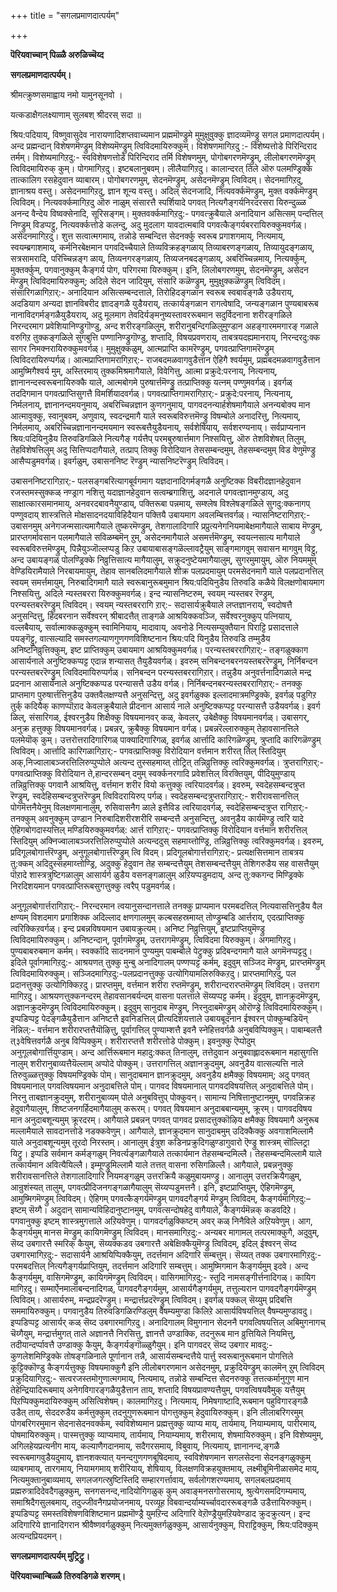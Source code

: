 +++
title = "सगलप्रमाणदात्पर्यम्"

+++

**पॆरियवाच्चान् पिळ्ळै अरुळिच्चॆय्द**

**सगलप्रमाणदात्पर्यम्।**

श्रीमत्क्रुष्णसमाह्वाय नमो यामुनसूनवो ।

यत्कडाक्षैगलक्ष्याणाम् सुलबश् श्रीदरस् सदा ॥

श्रिय:पदियाय्, विष्णुवासुदेव नारायणादिशप्तवाच्यमान प्रह्ममॊण्ड्रुमे मुमुक्षुवुक्कु ज्ञादव्यमॆण्ड्रु सगल प्रमाणदात्पर्यम्। अन्द प्रह्मन्दान् विशेषणमॆण्ड्रुम् विशेष्यमॆण्ड्रुम् त्विविदमायिरुक्कुम्। विशेषणमागिऱदु :- विशेष्यत्तोडे पिरिन्दिराद तर्मम्। विशेष्यमागिऱदु:- स्वविशेषणत्तोडे पिरिन्दिराद तर्मि विशेषणमुम्, पोगोबगरणमॆण्ड्रुम्, लीलोबगरणमॆण्ड्रुम् त्विविदमायिरुक् कुम्। पोगमागिऱदु। इष्टबलानुबवम्। लीलैयागिऱदु। कालान्दरत् तिले ऒरु पलमण्ड्रिक्के तात्कालिग रसहेदुवान व्याबारम्। पोगोबगरणमुम्, सेदनमॆण्ड्रुम्, असेदनमॆण्ड्रुम् त्विविदम्। सेदनमागिऱदु, ज्ञानाश्रय वस्तु। असेदनमागिऱदु, ज्ञान शून्य वस्तु। अदिल् सेदनजादि, नित्यवर्क्कमॆण्ड्रुम्, मुक्त वर्क्कमॆण्ड्रुम् त्विविदम्। नित्यवर्क्कमागिऱदु ऒरु नाळुम् संसारत्तै स्पर्शियादे पगवत् नित्यगैङ्गर्यनिरदरसरा यिरुन्दुळ्ळ अनन्द वैन्देय विष्वक्सेनादि, सूरिसङ्गम्। मुक्तवर्क्कमागिऱदु:- पगवत्क्रुबैयाले अनादियान असित्सम् पन्दत्तिल् निण्ड्रुम् विडप्पट्टु, नित्यवर्क्कत्तोडे कलन्दु, अदु मुदलाग यावदात्मबावि पगवत्कैङ्गर्यबररायिरुक्कुमवर्गळ्। असेदनमागिऱदु। शुत्त सत्वात्मगमाय्, तन्नोडे सम्बन्दित्त सेदनर्क्कु स्वरूब प्रगाशगमाय्, नित्यमाय्, स्वयम्ब्रगाशमाय्, कर्मनिरबेक्षमान पगवदिच्चैयाले तिव्यविक्रहङ्गळाय् तिव्याबरणङ्गळाय्, तिव्यायुदङ्गळाय्, सत्रसामरादि, परिच्चिन्नङ्ग ळाय्, तिव्यनगरङ्गळाय्, तिव्यजनबदङ्गळाय्, अबरिच्चिन्नमाय्, नित्यर्क्कुम्, मुक्तर्क्कुम्, पगवानुक्कुम् कैङ्गर्य पोग, परिगरमा यिरुक्कुम्। इनि, लिलोबगरणमुम्, सेदनमॆण्ड्रुम्, असेदन मॆण्ड्रुम् त्विविदमायिरुक्कुम्; अदिले सेदन जादियुम्, संसारि कळॆण्ड्रुम्, मुमुक्षुक्कळॆण्ड्रुम् त्विविदम्। संसारिगळागिऱार्:- अनादियान असित्सम्बन्दत्ताले, तिरोहिदङ्गळान स्वरूब स्वबावङ्गळै उडैयराय्, अदडियाग अन्यदा ज्ञानविबरीद ज्ञादङ्गळै युडैयराय्, तत्कार्यङ्गळान रागत्वेषादि, जन्यङ्गळान पुण्यबाबरूब नानाविदगर्मङ्गळैयुडैयराय्, अदु मूलमाग तेवदिर्यङ्मनुष्यस्तावररूबमान सदुर्विदनाना शरीरङ्गळिले निरन्दरमाग प्रवेशियानिण्ड्रुगॊण्डु, अन्द शरीरङ्गळिलुम्, शरीरानुबन्दिगळिलुमुण्डान अहङ्गारममगारङ् गळाले वरुगिऱ तुक्कङ्गळिले सुगबुत्ति पण्णानिण्ड्रुगॊण्डु, शप्तादि, विषयप्रवणराय्, ताबत्रयदह्यमानराय्, निरन्दरदु:क्क सागर निमक्नरायिरुक्कुमवर्गळ्। मुमुक्षुक्कळुम्, आत्मप्राप्ति कामरॆण्ड्रुम्, पगवत्प्राप्तिगामरॆण्ड्रुम् त्विविदरायिरुप्पर्गळ्। आत्मप्राप्तिगामरागिऱार्:- राजबदमळवागवुडैत्तान ऐहिगै श्वर्यमुम्, प्रह्मबदमळवागवुडैत्तान आमुष्मिगैश्वर्य मुम्, अस्तिरमाय् तुक्कमिश्रमागैयाले, विवेगित्तु, आत्मा प्रक्रुदे:परनाय्, नित्यनाय्, ज्ञानानन्दस्वरूबनायिरुक्कै याले, आत्मबोगमे पुरुषार्त्तमॆण्ड्रु तत्प्राप्तिक्कु यत्नम् पण्णुमवर्गळ्। इवर्गळ् तददिगमान पगवत्प्राप्तिसुगत्तै विमर्शियादवर्गळ्। पगवत्प्राप्तिगामरागिऱार्:- प्रक्रुदे:परनाय्, नित्यनाय्, निर्मलनाय्, ज्ञानानन्दमयनुमाय्, अबरिच्चिन्नज्ञान कुणगनुमाय्, पागवदनन्यार्हशेषमागैयाले अनन्यबोक्य मान आत्मावुक्कु, स्वानुबवम्, अणुवाय्, स्वदन्द्रमागै याले स्वरूबविरुत्तमॆण्ड्रु विषम्बोले अनादरित्तु, नित्यमाय्, निर्मलमाय्, अबरिच्चिन्नज्ञानानन्दमयमान स्वरूबत्तैयुडैयनाय्, सर्वशेषियाय्, सर्वशरण्यनाय्। सर्वप्राप्यनान श्रिय:पदियिनुडैय तिरुवडिगळिले नित्यगैङ् गर्यत्तैप् परमबुरुषार्त्तमाग निश्सयित्तु, ऒरु तेशविशेषत् तिलुम्, तेहविशेषत्तिलुम् अदु सित्तिप्पदागैयाले, तत्प्राप् तिक्कु विरोदियान तेससम्बन्दमुम्, तेहसम्बन्दमुम् विड वेणुमॆण्ड्रु आसैप्पडुमवर्गळ्। इवर्गळुम्, उबासननिष्ट रॆण्ड्रुम् न्यासनिष्टरॆण्ड्रुम् त्विविदम्।

 उबासननिष्टरागिऱार्:- पलसङ्गबरित्यागबूर्वगमाग यज्ञदानादिगर्मङ्गळै अनुष्टिक्क विबरीदज्ञानहेदुवान रजस्तमस्सुक्कळ् नण्ड्राग नशित्तु यदाज्ञानहेदुवान सत्वम्ब्रगाशित्तु, अदनाले पगवत्ज्ञानमुण्डाय्, अदु साक्षात्कारसमानमाय्, अनवरदबावनैयुण्डाय्, पक्तिरूबा पन्नमाय्, सम्श्लेष विश्लेषङ्गळिले सुगदु:क्कनागप् पण्णुवदाय् शास्त्रत्तिले मोक्षसादनदयाविहिदैयान पक्तियै उबायमाग अवलम्बित्तवर्गळ्। न्यासनिष्टरागिऱार्:- उबासनमुम् अनेगजन्मसात्यमागैयाले तुष्करमॆण्ड्रुम्, तेशगालादिगारि प्रप्रुत्यनेगनियमाबेक्षमागैयाले साबाय मॆण्ड्रुम्, प्रारप्तगर्मावसान पलमागैयाले सविळम्बमॆन् ऱुम्, असेदनमागैयाले असमर्त्तमॆण्ड्रुम्, स्वयत्नसात्य मागैयाले स्वरूबविरुत्तमॆण्ड्रुम्, पिन्नैयुञ्जॊल्लप्पडु किऱ उबायाबासङ्गळॆल्लावट्रैयुम् साङ्गमागवुम् सवासन मागवुम् विट्टु, अन्द उबायङ्गळ् पोलण्ड्रिक्के निव्रुत्तिसात्य मागैयालुम्, सक्रुदनुष्टेयमागैयालुम्, सुगरमुमायुम्, ऒरु नियममुम् वेण्डियिरामैयाले निरबायमायुम्, तेहाव सानबलिदमागैयाले शीक्र पलप्रदमायुम् परमसेदनमागै याले पलप्रदानत्तिल् स्वयम् समर्त्तमायुम्, निरुबादिगमागै याले स्वरूबानुरूबमुमान श्रिय:पदियिनुडैय तिरुवडि कळैये विलक्षणोबायमाग निश्सयित्तु, अदिले न्यस्तबररा यिरुक्कुमवर्गळ्। इन्द न्यासनिष्टरुम्, स्वयम् न्यस्तबर रॆण्ड्रुम्, परन्यस्तबररॆण्ड्रुम् त्विविदम्। स्वयम् न्यस्तबररागि ऱार्:- सदासार्यक्रुबैयाले लप्तज्ञानराय्, स्वदोषत्तै अनुसन्दित्तु, हिदबरनान सर्वेश्वरन् श्रीबादत्तैत् ताङ्गळे आश्रयिक्कवञ्जि, सर्वेश्वरनुक्कुप् पत्नियाय्, वल्लबैयाय्, सर्वात्माक्कळुक्कुम् स्वामिनियाय्, मादावाय्, अवनोडे नित्यसम्युक्तैयान पिराट्टि प्रसादत्ताले पयङ्गॆट्टु, वात्सल्यादि समस्तगल्याणगुणगणविशिष्टनान श्रिय:पदि यिनुडैय तिरुवडि तम्मुडैय अनिष्टनिव्रुत्तिक्कुम्, इष्ट प्राप्तिक्कुम् उबायमाग आश्रयिक्कुमवर्गळ्। परन्यस्तबररागिऱार्:- तङ्गळुक्काग आसार्यनाले अनुष्टिक्कप्पट्ट एदान्न शन्यासत् तैयुडैयवर्गळ्। इवरुम् सनिबन्दनबरनयस्तबररॆण्ड्रुम्, निर्निबन्दन परन्यस्तबररॆण्ड्रुम् त्विविदमायिरुप्पर्गळ्। सनिबन्दन परन्यस्तबररागिऱार्। तन्नुडैय अनुवर्त्तनादिगळाले मन्द्र प्रदनान आसार्यनाले अनुष्टिक्कप्पड परन्यासत्तै उडैय वर्गळ्। निर्निबन्दनबरन्यस्तबररागिऱार्:- तनक्कु प्राप्तमाग पुरुषार्त्तत्तिनुडैय उक्तवैलक्षण्यत्तै अनुसन्दित्तु, अदु इवर्गळुक्क इल्लादमात्रमण्ड्रिक्के, इवर्गळ् पडुगिऱ तुर्क् कदियैक् काणप्पॊऱाद केवलक्रुबैयाले प्रीदनान आसार्य नाले अनुष्टिक्कप्पट्ट परन्यासत्तै उडैयवर्गळ्। इवर्ग ळिल्, संसारिगळ्, ईश्वरनुडैय शिक्षैक्कु विषयमानवर् कळ्, केवलर्, उबेक्षैक्कु विषयमानवर्गळ्। उबासगर्, अनुक्र हत्तुक्कु विषयमानवर्गळ्। प्रबन्नर्, क्रुबैक्कु विषयमान वर्गळ्। प्रबन्नरॆल्लारुक्कुम् तेहावसानत्तिले पलमेयॊक् कुम्। उत्तरोत्तरादिगारिगळ् पाक्यादिगारिगळ्, इवर्गळ् आर्त्तादि कारिगळॆण्ड्रुम्, त्रुप्तादि कारिगळॆण्ड्रुम् त्विविदम्। आर्त्तादि कारिगळागिऱार्:- पगवत्प्राप्तिक्कु विरोदियान वर्त्तमान शरीरत् तिल् स्तिदियुम् अक्,निज्वालाबञ्जरत्तिलिरुप्पुप्पोले अत्यन्द तुस्सहमाय्त् तोट्रित् तन्निव्रुत्तिक्कु त्वरिक्कुमवर्गळ्। त्रुप्तरागिऱार्:- पगवत्प्राप्तिक्कु विरोदियान ते,हान्दरसम्बन् दमुम् स्वर्क्कनरगादि प्रवेशत्तिल् विरक्तियुम्, पीदियुमुण्डाय् तन्निव्रुत्तिक्कु पगवानै आश्रयित्तु, वर्त्तमान शरीर वियो कत्तुक्कु त्वरियादवर्गळ्। इवरुम्, स्वदेहसम्बन्दत्रुप्त रॆण्ड्रुम्, स्वदेहिसम्बन्दत्रुप्तरॆण्ड्रुम् त्विविदरायिरुप् पर्गळ्। स्वदेहसम्बन्दत्रुप्तरागिऱार्:- शरीरावसानत्तिल् पोगमॆत्तनैयेनुम् विलक्षणमानालुम्, रुसिवासनैग ळाले इत्तैविड त्वरियादवर्गळ्, स्वदेहिसम्बन्दत्रुप्त रागिऱार्:- तनक्कुम् अवनुक्कुम् उण्डान निरुबादिशरीरशरीरि सम्बन्दत्तै अनुसन्दित्तु, अवनुडैय कार्यमॆण्ड्रु त्वरि यादे ऐहिगबोगदास्यत्तिल् मण्डियिरुक्कुमवर्गळ्: आर्त्त रागिऱार्:- पगवत्प्राप्तिक्कु विरोदियान वर्त्तमान शरीरत्तिल् स्तिदियुम् अक्निज्वालाबञ्जरत्तिलिरुप्पुप्पोले अत्यन्ददुस् सहमाय्त्तोण्ड्रि, तन्निव्रुत्तिक्कु त्वरिक्कुमवर्गळ्। इवरुम्, प्रदिगूलबोगार्त्तरॆण्ड्रुम्, अनुगूलबोगार्त्तरॆण्ड्रुम् त्वि विदम्। प्रदिगूलबोगार्त्तरागिऱार्:- प्रत्यक्षसित्तमान ताबत्रय तु:क्कम् अदिदुस्सहमाय्त्तोण्ड्रि, अदुक्कु हेदुवान तेह सम्बन्दत्तैयुम् तेशसम्बन्दत्तैयुम् तेशिगरुडैय सह वासत्तैयुम् पॊऱादे शास्त्रत्रुष्टिगळालुम् आसार्यर्ग ळुडैय वसनङ्गळालुम् अऱियप्पडुमदाय्, अन्द तु:क्कगन्द मिण्ड्रिक्के निरदिशयमान पगवत्प्राप्तिरूबसुगत्तुक्कु त्वरैप् पडुमवर्गळ्।

अनुगूलबोगार्त्तरागिऱार्:- निरन्दरमान त्वयानुसन्दानत्ताले तनक्कु प्राप्यमान परमबदत्तिल् नित्यवासत्तिनुडैय वैल क्षण्यम् विशदमाग प्रगाशिक्क अदिल्लाद क्षणगालमुम् कल्बसहस्रमाय्त् तोण्ड्रुम्बडि आर्त्तराय्, एदत्प्राप्तिक्कु त्वरिक्किऱवर्गळ्। इन्द प्रबन्नविषयमान उबायक्रुत्यम्। अनिष्ट निव्रुत्तियुम्, इष्टप्राप्तियुमॆण्ड्रु त्विविदमायिरुक्कुम्। अनिष्टन्दान्, पूर्वागमॆण्ड्रुम्, उत्तरागमॆण्ड्रुम्, त्विविदमा यिरुक्कुम्। अगमागिऱदु। पुण्यबाबरुबमान कर्मम्। स्वर्क्कादि सादनमान पुण्यमुम् पाबम्बोले पेट्रुक्कु प्रदिबन्दगमागै याले अगमॆनप्पट्टदु। इदिले पूर्वागमागिऱदु:- आश्रयणत् तुक्कु मुन्बु अनादिगालम् पण्णप्पट्ट कर्मम्, इदुवुम् सञ्जिद मॆण्ड्रुम्, प्रारप्तमॆण्ड्रुम् त्विविदमायिरुक्कुम्। सञ्जिदमागिऱदु:-पलप्रदानत्तुक्कु उत्योगियामलिरुक्किऱदु। प्रारप्तमागिऱदु, पल प्रदानत्तुक्कु उत्योगिक्किऱदु। प्रारप्तमुम्, वर्त्तमान शरीरा रप्तमॆण्ड्रुम्, शरीरान्दरारप्तमॆण्ड्रुम् त्विविदम्। उत्तराग मागिऱदु। आश्रयणत्तुक्कनन्दरम् तेहावसानबर्यन्दम् वासना पलत्ताले सॆय्यप्पट्ट कर्मम्। इदुवुम्, ज्ञानक्रुदमॆण्ड्रुम्, अज्ञानक्रुदमॆण्ड्रुम् त्विविदमायिरुक्कुम्। इदुवुम् सानुदाब मॆण्ड्रुम्, निरनुदाबमॆण्ड्रुम् ओरॊण्ड्रे त्विविदमायिरुक्कुम्। इप्पडिप्पट्ट पेदङ्गळैयुडैत्तान अनिष्टत्तै इवनिडत्तिल् प्रीत्यदिशयत्ताले उबायबूदनान ईश्वरन् पोक्कुम्बडियॆन् नॆन्निल्:- वर्त्तमान शरीरारप्तत्तैयॊऴित्तु, पूर्वागत्तिल् पुण्याम्शत्तै इवनै स्नेहित्तवर्गळै अनुबविप्पिक्कुम्। पाबाम्बलत्तै त्३वेषित्तवर्गळै अनुब विप्पिक्कुम्। शरीरारप्तत्तै शरीरत्तोडे पोक्कुम्। इवनुक्कु ऎप्पोदुम् अनुगूलबोगार्त्तियुण्डाम्। अन्द आर्त्तिरूबमान महादु:क्कत् तिनालुम्, तत्तेदुवान अनुबवाह्लादरूबमान महासुगत्ति नालुम् शरीरानुबाव्यत्तैयॆल्लाम् अप्पोदे पोक्कुम्। उत्तरागत्तिल् अज्ञानक्रुदमुम्, अवनुडैय वात्सल्यत्ति नाले तिरुवुळ्ळत्तुक्कु विषयमण्ड्रिक्के पोम्। सानुदाबमान ज्ञानक्रुदमुम्, अवनुडैय क्षमैक्कु विषयमाम्; अदु पगवत् विषयमानाल् पगवत्विषयमान अनुदाबत्तिले पोम्। पागवद विषयमानाल् पागवदविषयत्तिल् अनुदाबत्तिले पोम्। निरनु ताबज्ञानक्रुदमुम्, शरीरानुबाव्यम् पोले अनुबवित्तुप् पोक्कुवन्। सामान्य निषित्तानुष्टानमुम्, पगवन्निक्रह हेदुवागैयालुम्, शिष्टजनगर्हिदमागैयालुम् करूरम्। पगवत् विषयमान अनुदाबबान्यमुम्, क्रूरम्। पागवदविषय मान अनुदाबशून्यमुम् क्रूरदरम्। आगैयाले प्रबन्नन् पगवत् पागवद प्रसादत्तुक्कॊऴिय क्षमैक्कु विषयमागै अनुरूब मल्लामैयाले सावदानत्तोडे नडक्कवेणुम्। आगैयाले, ज्ञानक्रुदमान सानुदाबमुम् उदिक्कैक्कु अवगाशमिल्लामै याले अनुदाबशून्यमुम् तूरदो निरस्तम्। आनालुम् ईत्रुश कडिनप्रक्रुदिगळुण्डागुवारो ऎण्ड्रु शास्त्रम् सॊल्लिट्रा यिट्रु। इप्पडि सर्वमान कर्मङ्गळुम् निवर्त्यङ्गळागैयाले तत्कार्यमान तेहसम्बन्दमिल्लै। तेहसम्बन्दमिल्लामै याले तत्कार्यमान अवित्यैयिल्लै। इम्मूण्ड्रुमिल्लामै याले तत्तत् वासना रुसिगळिल्लै। आगैयाले, प्रबन्ननुक्कु शरीरावसानत्तिले तेशगालादिगारि नियमङ्गळुम् उत्तरक्रियै कळुमुबायमण्ड्रु। आनालुम् उत्तरक्रियैगळुम्, आन्रुशंस्यत् तालुम्, पगवत्प्रीदिजनगङ्गळागैयालुम् सॆय्यप्पडुमत्तनै। इनि, इष्टप्राप्तियुम्, ऐहिगमॆण्ड्रुम्, आमुष्मिगमॆण्ड्रुम् त्विविदम्। ऐहिगम् पगवत्कैङ्गर्यमॆण्ड्रुम् पागवदगैङ्गर्य मॆण्ड्रुम् त्विविदम्, कैङ्गर्यमागिऱदु:– इष्टम् सॆय्गै। अदुदान् सामान्यविहिदानुष्टानमुम्, पगवत्सन्दोषहेदु वागैयाले, कैङ्गर्यमॆन्नक् कडवदिऱे। पगवानुक्कु इष्टम् शास्त्रमुगत्ताले अऱियवेणुम्। पागवदर्गळुक्किष्टम् अवर् कळ् निनैविले अऱियवेणुम्। आग, कैङ्गर्यमुम् मानस मॆण्ड्रुम् कायिगमॆण्ड्रुम् त्विविदम्। मानसमागिऱदु:- अन्यबर मागामल् तत्परमाक्कुगै, अदुवुम्, सॆय्द उबगारत्तै स्मरिक् कैयुम्, सॆय्यक्कडव उबगारत्तै अबेक्षिक्कैयुमॆण्ड्रु त्विविदम्, इदिल् ईश्वरन् सॆय्द उबगारमागिऱदु:- सदासार्यनै आश्रयिप्पिक्कैयुम्, तदर्त्तमान अदिगारि सम्बत्तुम्। सॆय्यत् तक्क उबगारमागिऱदु:- परमबदत्तिल् नित्यगैङ्गर्यप्राप्तियुम्, तदर्त्तमान अदिगारि सम्बत्तुम्। आमुष्मिगमान कैङ्गर्यमुम् इदवे। अन्द कैङ्गर्यमुम्, वासिगमॆण्ड्रुम्, कायिगमॆण्ड्रुम् त्विविदम्। वासिगमागिऱदु:- स्तुदि नामसङ्गीर्त्तनादिगळ्। कायिग मागिऱदु। सम्मार्ऐनमालाबन्दनादिगळ्, पागवदगैङ्गर्यमुम्, आसार्यगैङ्गर्यमुम्, तत्तुल्यरान पागवदगैङ्गर्यमॆण्ड्रुम् त्विविदम्। आसार्यरुम्, मन्द्रप्रदरॆण्ड्रुम्। मन्द्रार्त्तप्रदरॆण्ड्रुम् त्विविदम्। इवर्गळ् पक्कल् सॆय्युम् प्रदिबत्ति सममायिरुक्कुम्। पगवानुडैय तिरुवडिगळिरण्डिलुम् वैषम्यमुण्डा किलिऱे आसार्यविषयत्तिल् वैषम्यमुण्डावदु। इप्पडिप्पट्ट आसार्यर् कळ् सॆय्द उबगारमागिऱदु। अनादिगालम् विमुगनान सेदननै पगवत्विषयत्तिल् अबिमुगनागच् चॆय्गैयुम्, मन्द्रार्त्तमुगत् ताले अज्ञानत्तै निरसित्तु, ज्ञानत्तै उण्डाक्कि, तदनुरूब मान व्रुत्तियिले नियमित्तु, तदीयान्दर्प्पावत्तै उण्डाक्कु कैयुम्, कैङ्गर्यङ्गॊळ्ळुगैयुम्। इनि पागवदर् सॆय्द उबगार मावदु:- कुणलेशमिण्ड्रिक्के तोषङ्गळिनाले पूर्णानान तन्नै, आसार्यसम्बन्दत्तैये पार्त्तु स्वरूबानुरूबमान पोगत्तिले कूट्टिक्कॊण्डु कैङ्गर्यत्तुक्कु विषयमाक्कुगै इनि लीलोबगरणमान असेदनमुम्, प्रक्रुदियॆण्ड्रुम् कालमॆन् ऱुम् त्विविदम् प्रक्रुदियागिऱदु:- सत्वरजस्तमोगुणात्मगमाय्, नित्यमाय्, तन्नोडे सम्बन्दित्त सेदनरुक्कु तत्तत्कर्मानुगुण मान तेहेन्द्रियादिरूबमाय् अनेगविगारङ्गळैयुडैत्तान ताय्, शप्तादि विषयप्रावण्यत्तैयुम्, पगवत्विषयवैमुक् यत्तैयुम् पिऱप्पिक्कुमदायिरुक्कुम् असित्विशेषम्। कालमागिऱदु। नित्यमाय्, निमेषगाष्टादि,रूबमान पहुविगारङ्गळै उडैत् ताय्, सेददरुडैय कर्मत्तुक्कुम् तदनुगुणरूबमान पोगत्तुक्कुम् हेदुवायिरुक्कुम्। इनि लीलाबरिगरमुम् पोगबरिगरमुमान सेदनासेदनवर्क्कम्, स्वविशेष्यमान प्रह्मत्तुक्कु व्याप्य माय्, तार्यमाय्, नियाम्यमाय्, पारीरमाय्, पोषमायिरुक्कुम्। पास्मत्तुक्कु व्याप्यमाय्, तार्यमाय्, नियाम्यमाय्, शरीरमाय्, शेषमायिरुक्कुम्। इनि विशेष्यमुम्, अगिलहेयप्रत्यनीग माय्, कल्याणैगदानमाय्, सदैगरसमाय्, विबुवाय्, नित्यमाय्, ज्ञानानन्द,ङ्गळै स्वरूबमागवुडैयदुमाय्, ज्ञानशक्त्यात् यनन्दगुणगणबूषिदमाय्, स्वविशेषणमान सगलसेदना सेदनङ्गळुक्कुम् व्याबगमाय्, तारगमाय्, नियामगमाय् शरीरियाय्, शेषियाय्, विलक्षणविक्रहयुक्तमाय्, लक्ष्मीबूमिनीळासमेद माय्, नित्यमुक्तानुबाव्यमाय्, सगलजगत्स्रुष्टिस्तिदि सम्हारगर्त्तावाय्, सर्वलोगशरण्यमाय्, सगलबलप्रदमाय् प्रह्मरुत्रादिदेवदैगळुक्कुम्, सनगसनन्द,नादियोगिगळुक् कुम् अवाङ्मनसगोसरमाय्, श्रुत्येगसमदिगम्यमाय्, समाश्रिदैगसुलबमाय्, तदुज्जीवनैगप्रयोजनमाय्, परव्यूह विबवान्दर्याम्यर्च्चावदाररूबङ्गळै उडैत्तायिरुक्कुम्। इप्पडिप्पट्ट समस्तविशेषणविशिष्टमान प्रह्ममॊण्ड्रै युमऱिन्द अदिगारि वेऱॊण्ड्रैयुमऱियवेण्डाद क्रुदक्रुत्यन्। इन्द अदिगारिये ज्ञानादिगरान श्रीवैष्णवर्गळुक्कुम् नित्यमुक्तर्गळुक्कुम्, आसार्यनुक्कुम्, पिराट्टिक्कुम्, श्रिय:पदिक्कुम् अत्यन्दप्रियदमन्।

**सगलप्रमाणदात्पर्यम् मुट्रिट्रु।**

**पॆरियवाच्चान्बिळ्ळै तिरुवडिगळे शरणम्।**

